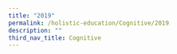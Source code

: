 ```yaml
---
title: "2019"
permalink: /holistic-education/Cognitive/2019
description: ""
third_nav_title: Cognitive
---
```

